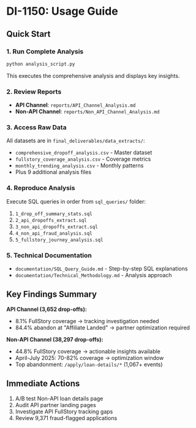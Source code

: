 # DI-1150: Usage Guide

## Quick Start

### 1. Run Complete Analysis
```bash
python analysis_script.py
```
This executes the comprehensive analysis and displays key insights.

### 2. Review Reports
- **API Channel**: `reports/API_Channel_Analysis.md`
- **Non-API Channel**: `reports/Non_API_Channel_Analysis.md`

### 3. Access Raw Data
All datasets are in `final_deliverables/data_extracts/`:
- `comprehensive_dropoff_analysis.csv` - Master dataset
- `fullstory_coverage_analysis.csv` - Coverage metrics
- `monthly_trending_analysis.csv` - Monthly patterns
- Plus 9 additional analysis files

### 4. Reproduce Analysis
Execute SQL queries in order from `sql_queries/` folder:
1. `1_drop_off_summary_stats.sql`
2. `2_api_dropoffs_extract.sql`  
3. `3_non_api_dropoffs_extract.sql`
4. `4_non_api_fraud_analysis.sql`
5. `5_fullstory_journey_analysis.sql`

### 5. Technical Documentation
- `documentation/SQL_Query_Guide.md` - Step-by-step SQL explanations
- `documentation/Technical_Methodology.md` - Analysis approach

## Key Findings Summary

**API Channel (3,652 drop-offs):**
- 8.1% FullStory coverage → tracking investigation needed
- 84.4% abandon at "Affiliate Landed" → partner optimization required

**Non-API Channel (38,297 drop-offs):**
- 44.8% FullStory coverage → actionable insights available
- April-July 2025: 70-82% coverage → optimization window
- Top abandonment: `/apply/loan-details/*` (1,067+ events)

## Immediate Actions
1. A/B test Non-API loan details page
2. Audit API partner landing pages  
3. Investigate API FullStory tracking gaps
4. Review 9,371 fraud-flagged applications